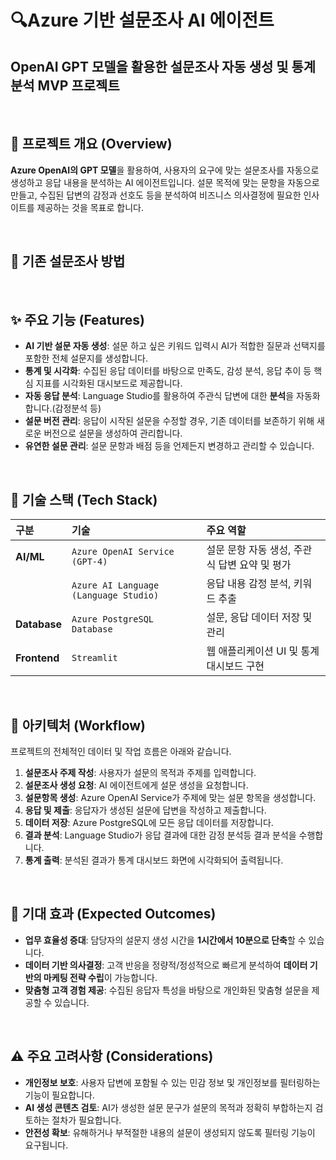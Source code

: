 # 🔍Azure 기반 설문조사 AI 에이전트

## OpenAI GPT 모델을 활용한 설문조사 자동 생성 및 통계 분석 MVP 프로젝트

<br>

## 📌 프로젝트 개요 (Overview)

**Azure OpenAI의 GPT 모델**을 활용하여, 사용자의 요구에 맞는 설문조사를 자동으로 생성하고 응답 내용을 분석하는 AI 에이전트입니다.
설문 목적에 맞는 문항을 자동으로 만들고, 수집된 답변의 감정과 선호도 등을 분석하여 비즈니스 의사결정에 필요한 인사이트를 제공하는 것을 목표로 합니다.

<br>

## 📌 기존 설문조사 방법

<br>

## ✨ 주요 기능 (Features)

-   **AI 기반 설문 자동 생성**: 설문 하고 싶은 키워드 입력시 AI가 적합한 질문과 선택지를 포함한 전체 설문지를 생성합니다.
-   **통계 및 시각화**: 수집된 응답 데이터를 바탕으로 만족도, 감성 분석, 응답 추이 등 핵심 지표를 시각화된 대시보드로 제공합니다.
-   **자동 응답 분석**: Language Studio를 활용하여 주관식 답변에 대한 **분석**을 자동화합니다.(감정분석 등)
-   **설문 버전 관리**: 응답이 시작된 설문을 수정할 경우, 기존 데이터를 보존하기 위해 새로운 버전으로 설문을 생성하여 관리합니다.
-   **유연한 설문 관리**: 설문 문항과 배점 등을 언제든지 변경하고 관리할 수 있습니다.

<br>

## 🔧 기술 스택 (Tech Stack)

| 구분 | 기술 | 주요 역할 |
| :--- | :--- | :--- |
| **AI/ML** | `Azure OpenAI Service (GPT-4)` | 설문 문항 자동 생성, 주관식 답변 요약 및 평가 |
| | `Azure AI Language (Language Studio)` | 응답 내용 감정 분석, 키워드 추출 |
| **Database**| `Azure PostgreSQL Database` | 설문, 응답 데이터 저장 및 관리 |
| **Frontend** | `Streamlit` | 웹 애플리케이션 UI 및 통계 대시보드 구현 |

<br>

## 🧩 아키텍처 (Workflow)

프로젝트의 전체적인 데이터 및 작업 흐름은 아래와 같습니다.

1.  **설문조사 주제 작성**: 사용자가 설문의 목적과 주제를 입력합니다.
2.  **설문조사 생성 요청**: AI 에이전트에게 설문 생성을 요청합니다.
3.  **설문항목 생성**: Azure OpenAI Service가 주제에 맞는 설문 항목을 생성합니다.
4.  **응답 및 제출**: 응답자가 생성된 설문에 답변을 작성하고 제출합니다.
5.  **데이터 저장**: Azure PostgreSQL에 모든 응답 데이터를 저장합니다.
6.  **결과 분석**: Language Studio가 응답 결과에 대한 감정 분석등 결과 분석을 수행합니다.
7.  **통계 출력**: 분석된 결과가 통계 대시보드 화면에 시각화되어 출력됩니다.

<br>

## 🚀 기대 효과 (Expected Outcomes)

-   **업무 효율성 증대**: 담당자의 설문지 생성 시간을 **1시간에서 10분으로 단축**할 수 있습니다. 
-   **데이터 기반 의사결정**: 고객 반응을 정량적/정성적으로 빠르게 분석하여 **데이터 기반의 마케팅 전략 수립**이 가능합니다.
-   **맞춤형 고객 경험 제공**: 수집된 응답자 특성을 바탕으로 개인화된 맞춤형 설문을 제공할 수 있습니다.

<br>

## ⚠️ 주요 고려사항 (Considerations)

-   **개인정보 보호**: 사용자 답변에 포함될 수 있는 민감 정보 및 개인정보를 필터링하는 기능이 필요합니다.
-   **AI 생성 콘텐츠 검토**: AI가 생성한 설문 문구가 설문의 목적과 정확히 부합하는지 검토하는 절차가 필요합니다.
-   **안전성 확보**: 유해하거나 부적절한 내용의 설문이 생성되지 않도록 필터링 기능이 요구됩니다.
